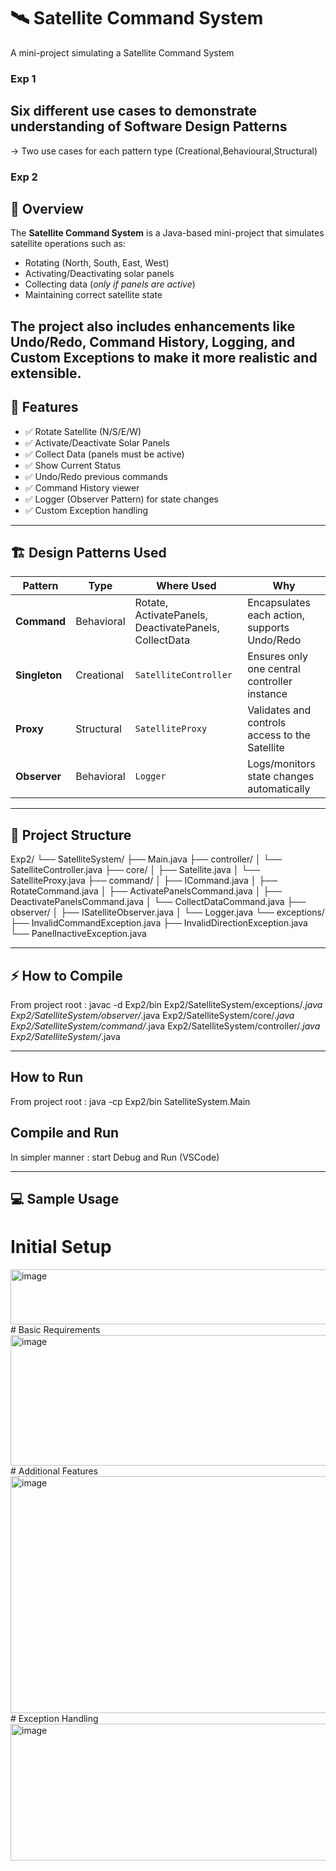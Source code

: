 # 🛰️ Satellite Command System
A mini-project simulating a Satellite Command System
### Exp 1
Six different use cases to demonstrate understanding of Software Design Patterns
---
-> Two use cases for each pattern type (Creational,Behavioural,Structural)

### Exp 2
## 📌 Overview
The **Satellite Command System** is a Java-based mini-project that simulates satellite operations such as:
- Rotating (North, South, East, West)
- Activating/Deactivating solar panels
- Collecting data (*only if panels are active*)
- Maintaining correct satellite state

The project also includes enhancements like **Undo/Redo, Command History, Logging, and Custom Exceptions** to make it more realistic and extensible.
---

## 🎯 Features
- ✅ Rotate Satellite (N/S/E/W)
- ✅ Activate/Deactivate Solar Panels
- ✅ Collect Data (panels must be active)
- ✅ Show Current Status
- ✅ Undo/Redo previous commands
- ✅ Command History viewer
- ✅ Logger (Observer Pattern) for state changes
- ✅ Custom Exception handling

---
## 🏗️ Design Patterns Used
| Pattern       | Type       | Where Used                                            | Why                                            |
| ------------- | ---------- | ----------------------------------------------------- | ---------------------------------------------- |
| **Command**   | Behavioral | Rotate, ActivatePanels, DeactivatePanels, CollectData | Encapsulates each action, supports Undo/Redo   |
| **Singleton** | Creational | `SatelliteController`                                 | Ensures only one central controller instance   |
| **Proxy**     | Structural | `SatelliteProxy`                                      | Validates and controls access to the Satellite |
| **Observer**  | Behavioral | `Logger`                                              | Logs/monitors state changes automatically      |


---
## 📂 Project Structure
Exp2/
 └── SatelliteSystem/
      ├── Main.java
      ├── controller/
      │    └── SatelliteController.java
      ├── core/
      │    ├── Satellite.java
      │    └── SatelliteProxy.java
      ├── command/
      │    ├── ICommand.java
      │    ├── RotateCommand.java
      │    ├── ActivatePanelsCommand.java
      │    ├── DeactivatePanelsCommand.java
      │    └── CollectDataCommand.java
      ├── observer/
      │    ├── ISatelliteObserver.java
      │    └── Logger.java
      └── exceptions/
           ├── InvalidCommandException.java
           ├── InvalidDirectionException.java
           └── PanelInactiveException.java

---
## ⚡ How to Compile
From project root :
   javac -d Exp2/bin Exp2/SatelliteSystem/exceptions/*.java Exp2/SatelliteSystem/observer/*.java Exp2/SatelliteSystem/core/*.java Exp2/SatelliteSystem/command/*.java Exp2/SatelliteSystem/controller/*.java     Exp2/SatelliteSystem/*.java

---
## How to Run
From project root :
  java -cp Exp2/bin SatelliteSystem.Main
## Compile and Run
In simpler manner : start Debug and Run (VSCode)

---
## 💻 Sample Usage
# Initial Setup
 <img width="940" height="88" alt="image" src="https://github.com/user-attachments/assets/1ec80a15-efd0-4f52-b5ad-00776f727f54" />
# Basic Requirements 
<img width="940" height="209" alt="image" src="https://github.com/user-attachments/assets/ebd4b614-cf2b-4f45-a0b3-f5c53e14a700" />
# Additional Features
<img width="940" height="379" alt="image" src="https://github.com/user-attachments/assets/cca512d0-a96b-4fc9-b790-cdee93eb8181" />
# Exception Handling
<img width="940" height="219" alt="image" src="https://github.com/user-attachments/assets/8faf9cfe-2186-4758-9822-f7691d949aaf" />







